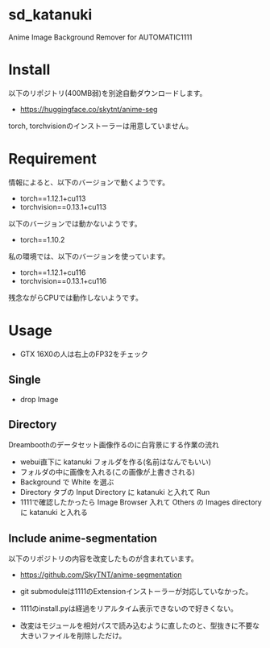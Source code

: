 # sd_katanuki
Anime Image Background Remover for AUTOMATIC1111

# Install

以下のリポジトリ(400MB弱)を別途自動ダウンロードします。

- https://huggingface.co/skytnt/anime-seg

torch, torchvisionのインストーラーは用意していません。

# Requirement

情報によると、以下のバージョンで動くようです。

- torch==1.12.1+cu113
- torchvision==0.13.1+cu113

以下のバージョンでは動かないようです。

- torch==1.10.2

私の環境では、以下のバージョンを使っています。

- torch==1.12.1+cu116
- torchvision==0.13.1+cu116

残念ながらCPUでは動作しないようです。

# Usage

- GTX 16X0の人は右上のFP32をチェック

## Single

- drop Image

## Directory

Dreamboothのデータセット画像作るのに白背景にする作業の流れ

+ webui直下に katanuki フォルダを作る(名前はなんでもいい)
+ フォルダの中に画像を入れる(この画像が上書きされる)
+ Background で White を選ぶ
+ Directory タブの Input Directory に katanuki と入れて Run
+ 1111で確認したかったら Image Browser 入れて Others の Images directory に katanuki と入れる

## Include anime-segmentation

以下のリポジトリの内容を改変したものが含まれています。

- https://github.com/SkyTNT/anime-segmentation

- git submoduleは1111のExtensionインストーラーが対応していなかった。
- 1111のinstall.pyは経過をリアルタイム表示できないので好きくない。
- 改変はモジュールを相対パスで読み込むように直したのと、型抜きに不要な大きいファイルを削除しただけ。
